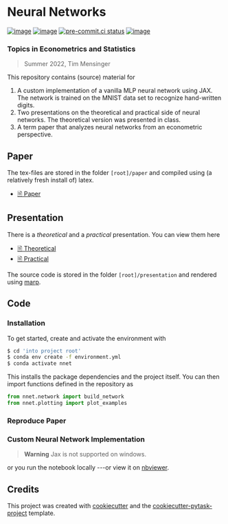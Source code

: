 # Neural Networks

[![image](https://img.shields.io/github/workflow/status/timmens/neural-net/main/main)](https://github.com/timmens/neural-net/actions?query=branch%3Amain)
[![image](https://codecov.io/gh/timmens/neural-net/branch/main/graph/badge.svg)](https://codecov.io/gh/timmens/neural-net)
[![pre-commit.ci status](https://results.pre-commit.ci/badge/github/timmens/neural-net/main.svg)](https://results.pre-commit.ci/latest/github/timmens/neural-net/main)
[![image](https://img.shields.io/badge/code%20style-black-000000.svg)](https://github.com/psf/black)

### Topics in Econometrics and Statistics

> Summer 2022, Tim Mensinger

This repository contains (source) material for

1. A custom implementation of a vanilla MLP neural network using JAX. The network is
   trained on the MNIST data set to recognize hand-written digits.
1. Two presentations on the theoretical and practical side of neural networks. The
   theoretical version was presented in class.
1. A term paper that analyzes neural networks from an econometric perspective.

## Paper

The tex-files are stored in the folder `[root]/paper` and compiled using (a relatively
fresh install of) latex.

- [🗎 Paper](<>)

## Presentation

There is a *theoretical* and a *practical* presentation. You can view them here

- [🗎 Theoretical](http://htmlpreview.github.io/?https://github.com/timmens/neural-net/blob/main/presentation/theoretical.html)
- [🗎 Practical](http://htmlpreview.github.io/?https://github.com/timmens/neural-net/blob/main/presentation/practical.html)

The source code is stored in the folder `[root]/presentation` and rendered using
[marp](https://marp.app/).

## Code

### Installation

To get started, create and activate the environment with

```bash
$ cd 'into project root'
$ conda env create -f environment.yml
$ conda activate nnet
```

This installs the package dependencies and the project itself. You can then import
functions defined in the repository as

```python
from nnet.network import build_network
from nnet.plotting import plot_examples
```

### Reproduce Paper

### Custom Neural Network Implementation

> **Warning** Jax is not supported on windows.

or you run the notebook locally ---or view it on
[nbviewer](https://nbviewer.org/github/timmens/neural-net/blob/main/src/nnet/neural_network.ipynb).

## Credits

This project was created with [cookiecutter](https://github.com/audreyr/cookiecutter)
and the
[cookiecutter-pytask-project](https://github.com/pytask-dev/cookiecutter-pytask-project)
template.
